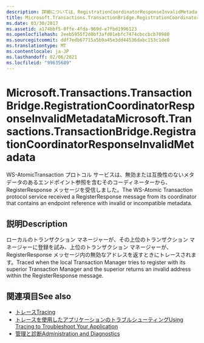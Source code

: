 ```yaml
---
description: 詳細については、RegistrationCoordinatorResponseInvalidMetadata を参照してください。
title: Microsoft.Transactions.TransactionBridge.RegistrationCoordinatorResponseInvalidMetadata
ms.date: 03/30/2017
ms.assetid: a174bbf5-0ffe-4fda-969d-e7fbd1996123
ms.openlocfilehash: 2eeb5955f2d0bf3afd01ebfc7474cbccbcb70980
ms.sourcegitcommit: ddf7edb67715a5b9a45e3dd44536dabc153c1de0
ms.translationtype: MT
ms.contentlocale: ja-JP
ms.lasthandoff: 02/06/2021
ms.locfileid: "99635689"
---
```

# <a name="microsofttransactionstransactionbridgeregistrationcoordinatorresponseinvalidmetadata"></a><span data-ttu-id="2a305-103">Microsoft.Transactions.TransactionBridge.RegistrationCoordinatorResponseInvalidMetadata</span><span class="sxs-lookup"><span data-stu-id="2a305-103">Microsoft.Transactions.TransactionBridge.RegistrationCoordinatorResponseInvalidMetadata</span></span>

<span data-ttu-id="2a305-104">WS-AtomicTransaction プロトコル サービスは、無効または互換性のないメタデータのあるエンドポイント参照を含むそのコーディネーターから、RegisterResponse メッセージを受信しました。</span><span class="sxs-lookup"><span data-stu-id="2a305-104">The WS-Atomic Transaction protocol service received a RegisterResponse message from its coordinator that contains an endpoint reference with invalid or incompatible metadata.</span></span>  
  
## <a name="description"></a><span data-ttu-id="2a305-105">説明</span><span class="sxs-lookup"><span data-stu-id="2a305-105">Description</span></span>  

 <span data-ttu-id="2a305-106">ローカルのトランザクション マネージャーが、その上位のトランザクション マネージャーに登録を試み、上位のトランザクション マネージャーが、RegisterResponse メッセージ内の無効なアドレスを返すときにトレースされます。</span><span class="sxs-lookup"><span data-stu-id="2a305-106">Traced when the local Transaction Manager tries to register with its superior Transaction Manager and the superior returns an invalid address within the RegisterResponse message.</span></span>  
  
## <a name="see-also"></a><span data-ttu-id="2a305-107">関連項目</span><span class="sxs-lookup"><span data-stu-id="2a305-107">See also</span></span>

- [<span data-ttu-id="2a305-108">トレース</span><span class="sxs-lookup"><span data-stu-id="2a305-108">Tracing</span></span>](index.md)
- [<span data-ttu-id="2a305-109">トレースを使用したアプリケーションのトラブルシューティング</span><span class="sxs-lookup"><span data-stu-id="2a305-109">Using Tracing to Troubleshoot Your Application</span></span>](using-tracing-to-troubleshoot-your-application.md)
- [<span data-ttu-id="2a305-110">管理と診断</span><span class="sxs-lookup"><span data-stu-id="2a305-110">Administration and Diagnostics</span></span>](../index.md)
